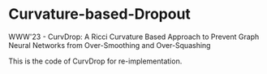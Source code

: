 # Curvature-based-Dropout
WWW'23 - CurvDrop: A Ricci Curvature Based Approach to Prevent Graph Neural Networks from Over-Smoothing and Over-Squashing

This is the code of CurvDrop for re-implementation.
